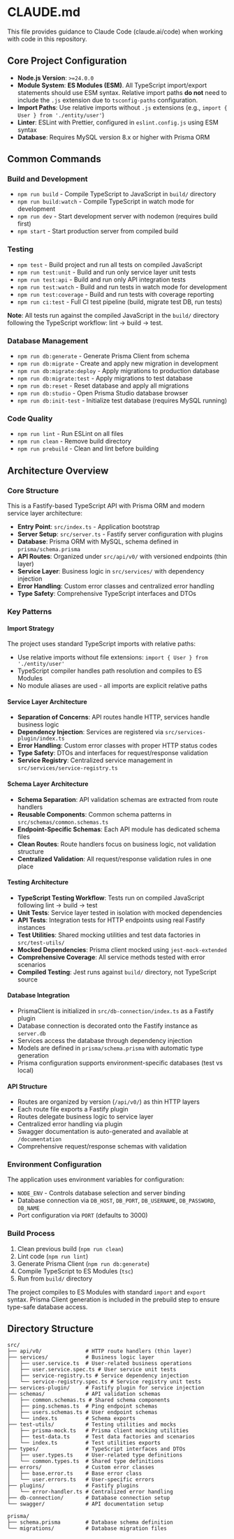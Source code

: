 # CLAUDE.md

This file provides guidance to Claude Code (claude.ai/code) when working with code in this repository.

## Core Project Configuration

- **Node.js Version**: `>=24.0.0`
- **Module System**: **ES Modules (ESM)**. All TypeScript import/export statements should use ESM syntax. Relative import paths **do not** need to include the `.js` extension due to `tsconfig-paths` configuration.
- **Import Paths**: Use relative imports without `.js` extensions (e.g., `import { User } from './entity/user'`)
- **Linter**: ESLint with Prettier, configured in `eslint.config.js` using ESM syntax
- **Database**: Requires MySQL version 8.x or higher with Prisma ORM

## Common Commands

### Build and Development

- `npm run build` - Compile TypeScript to JavaScript in `build/` directory
- `npm run build:watch` - Compile TypeScript in watch mode for development
- `npm run dev` - Start development server with nodemon (requires build first)
- `npm start` - Start production server from compiled build

### Testing

- `npm test` - Build project and run all tests on compiled JavaScript
- `npm run test:unit` - Build and run only service layer unit tests
- `npm run test:api` - Build and run only API integration tests
- `npm run test:watch` - Build and run tests in watch mode for development
- `npm run test:coverage` - Build and run tests with coverage reporting
- `npm run ci:test` - Full CI test pipeline (build, migrate test DB, run tests)

**Note**: All tests run against the compiled JavaScript in the `build/` directory following the TypeScript workflow: lint → build → test.

### Database Management

- `npm run db:generate` - Generate Prisma Client from schema
- `npm run db:migrate` - Create and apply new migration in development
- `npm run db:migrate:deploy` - Apply migrations to production database
- `npm run db:migrate:test` - Apply migrations to test database
- `npm run db:reset` - Reset database and apply all migrations
- `npm run db:studio` - Open Prisma Studio database browser
- `npm run db:init-test` - Initialize test database (requires MySQL running)

### Code Quality

- `npm run lint` - Run ESLint on all files
- `npm run clean` - Remove build directory
- `npm run prebuild` - Clean and lint before building

## Architecture Overview

### Core Structure

This is a Fastify-based TypeScript API with Prisma ORM and modern service layer architecture:

- **Entry Point**: `src/index.ts` - Application bootstrap
- **Server Setup**: `src/server.ts` - Fastify server configuration with plugins
- **Database**: Prisma ORM with MySQL, schema defined in `prisma/schema.prisma`
- **API Routes**: Organized under `src/api/v0/` with versioned endpoints (thin layer)
- **Service Layer**: Business logic in `src/services/` with dependency injection
- **Error Handling**: Custom error classes and centralized error handling
- **Type Safety**: Comprehensive TypeScript interfaces and DTOs

### Key Patterns

#### Import Strategy

The project uses standard TypeScript imports with relative paths:
- Use relative imports without file extensions: `import { User } from './entity/user'`
- TypeScript compiler handles path resolution and compiles to ES Modules
- No module aliases are used - all imports are explicit relative paths

#### Service Layer Architecture

- **Separation of Concerns**: API routes handle HTTP, services handle business logic
- **Dependency Injection**: Services are registered via `src/services-plugin/index.ts`
- **Error Handling**: Custom error classes with proper HTTP status codes
- **Type Safety**: DTOs and interfaces for request/response validation
- **Service Registry**: Centralized service management in `src/services/service-registry.ts`

#### Schema Layer Architecture

- **Schema Separation**: API validation schemas are extracted from route handlers
- **Reusable Components**: Common schema patterns in `src/schemas/common.schemas.ts`
- **Endpoint-Specific Schemas**: Each API module has dedicated schema files
- **Clean Routes**: Route handlers focus on business logic, not validation structure
- **Centralized Validation**: All request/response validation rules in one place

#### Testing Architecture

- **TypeScript Testing Workflow**: Tests run on compiled JavaScript following lint → build → test
- **Unit Tests**: Service layer tested in isolation with mocked dependencies
- **API Tests**: Integration tests for HTTP endpoints using real Fastify instances
- **Test Utilities**: Shared mocking utilities and test data factories in `src/test-utils/`
- **Mocked Dependencies**: Prisma client mocked using `jest-mock-extended`
- **Comprehensive Coverage**: All service methods tested with error scenarios
- **Compiled Testing**: Jest runs against `build/` directory, not TypeScript source

#### Database Integration

- PrismaClient is initialized in `src/db-connection/index.ts` as a Fastify plugin
- Database connection is decorated onto the Fastify instance as `server.db`
- Services access the database through dependency injection
- Models are defined in `prisma/schema.prisma` with automatic type generation
- Prisma configuration supports environment-specific databases (test vs local)

#### API Structure

- Routes are organized by version (`/api/v0/`) as thin HTTP layers
- Each route file exports a Fastify plugin
- Routes delegate business logic to service layer
- Centralized error handling via plugin
- Swagger documentation is auto-generated and available at `/documentation`
- Comprehensive request/response schemas with validation

### Environment Configuration

The application uses environment variables for configuration:

- `NODE_ENV` - Controls database selection and server binding
- Database connection via `DB_HOST`, `DB_PORT`, `DB_USERNAME`, `DB_PASSWORD`, `DB_NAME`
- Port configuration via `PORT` (defaults to 3000)

### Build Process

1. Clean previous build (`npm run clean`)
2. Lint code (`npm run lint`)
3. Generate Prisma Client (`npm run db:generate`)
4. Compile TypeScript to ES Modules (`tsc`)
5. Run from `build/` directory

The project compiles to ES Modules with standard `import` and `export` syntax. Prisma Client generation is included in the prebuild step to ensure type-safe database access.

## Directory Structure

```
src/
├── api/v0/              # HTTP route handlers (thin layer)
├── services/            # Business logic layer
│   ├── user.service.ts  # User-related business operations
│   ├── user.service.spec.ts # User service unit tests
│   ├── service-registry.ts # Service dependency injection
│   └── service-registry.spec.ts # Service registry unit tests
├── services-plugin/     # Fastify plugin for service injection
├── schemas/             # API validation schemas
│   ├── common.schemas.ts # Shared schema components
│   ├── ping.schemas.ts  # Ping endpoint schemas
│   ├── users.schemas.ts # User endpoint schemas
│   └── index.ts         # Schema exports
├── test-utils/          # Testing utilities and mocks
│   ├── prisma-mock.ts   # Prisma client mocking utilities
│   ├── test-data.ts     # Test data factories and scenarios
│   └── index.ts         # Test utilities exports
├── types/               # TypeScript interfaces and DTOs
│   ├── user.types.ts    # User-related type definitions
│   └── common.types.ts  # Shared type definitions
├── errors/              # Custom error classes
│   ├── base.error.ts    # Base error class
│   └── user.errors.ts   # User-specific errors
├── plugins/             # Fastify plugins
│   └── error-handler.ts # Centralized error handling
├── db-connection/       # Database connection setup
└── swagger/             # API documentation setup

prisma/
├── schema.prisma        # Database schema definition
└── migrations/          # Database migration files
```
